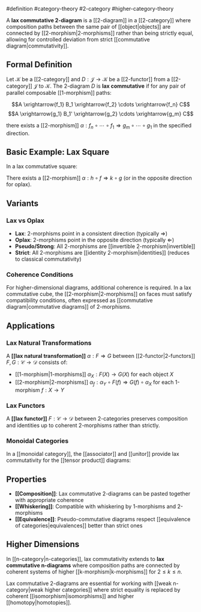 #definition #category-theory #2-category #higher-category-theory

A **lax commutative 2-diagram** is a [[2-diagram]] in a [[2-category]] where composition paths between the same pair of [[object|objects]] are connected by [[2-morphism|2-morphisms]] rather than being strictly equal, allowing for controlled deviation from strict [[commutative diagram|commutativity]].

## Formal Definition

Let $\mathcal{K}$ be a [[2-category]] and $D: \mathcal{J} \to \mathcal{K}$ be a [[2-functor]] from a [[2-category]] $\mathcal{J}$ to $\mathcal{K}$. The 2-diagram $D$ is **lax commutative** if for any pair of parallel composable [[1-morphism]] paths:

$$A \xrightarrow{f_1} B_1 \xrightarrow{f_2} \cdots \xrightarrow{f_n} C$$ $$A \xrightarrow{g_1} B_1' \xrightarrow{g_2} \cdots \xrightarrow{g_m} C$$

there exists a [[2-morphism]] $\alpha: f_n \circ \cdots \circ f_1 \Rightarrow g_m \circ \cdots \circ g_1$ in the specified direction.

## Basic Example: Lax Square

In a lax commutative square:

<!-- \begin{tikzcd} A \arrow[r, "f"] \arrow[d, "g"'] & B \arrow[d, "h"] \\ C \arrow[r, "k"'] & D \end{tikzcd} -->

There exists a [[2-morphism]] $\alpha: h \circ f \Rightarrow k \circ g$ (or in the opposite direction for oplax).

## Variants

### Lax vs Oplax

- **Lax**: 2-morphisms point in a consistent direction (typically $\Rightarrow$)
- **Oplax**: 2-morphisms point in the opposite direction (typically $\Leftarrow$)
- **Pseudo/Strong**: All 2-morphisms are [[invertible 2-morphism|invertible]]
- **Strict**: All 2-morphisms are [[identity 2-morphism|identities]] (reduces to classical commutativity)

### Coherence Conditions

For higher-dimensional diagrams, additional coherence is required. In a lax commutative cube, the [[2-morphism|2-morphisms]] on faces must satisfy compatibility conditions, often expressed as [[commutative diagram|commutative diagrams]] of 2-morphisms.

## Applications

### Lax Natural Transformations

A **[[lax natural transformation]]** $\alpha: F \Rightarrow G$ between [[2-functor|2-functors]] $F, G: \mathcal{C} \to \mathcal{D}$ consists of:

- [[1-morphism|1-morphisms]] $\alpha_X: F(X) \to G(X)$ for each object $X$
- [[2-morphism|2-morphisms]] $\alpha_f: \alpha_Y \circ F(f) \Rightarrow G(f) \circ \alpha_X$ for each 1-morphism $f: X \to Y$

### Lax Functors

A **[[lax functor]]** $F: \mathcal{C} \to \mathcal{D}$ between 2-categories preserves composition and identities up to coherent 2-morphisms rather than strictly.

### Monoidal Categories

In a [[monoidal category]], the [[associator]] and [[unitor]] provide lax commutativity for the [[tensor product]] diagrams:

<!-- \begin{tikzcd} (A \otimes B) \otimes C \arrow[r, "\alpha_{A,B,C}"] & A \otimes (B \otimes C) \end{tikzcd} -->

## Properties

- **[[Composition]]**: Lax commutative 2-diagrams can be pasted together with appropriate coherence
- **[[Whiskering]]**: Compatible with whiskering by 1-morphisms and 2-morphisms
- **[[Equivalence]]**: Pseudo-commutative diagrams respect [[equivalence of categories|equivalences]] better than strict ones

## Higher Dimensions

In [[n-category|n-categories]], lax commutativity extends to **lax commutative n-diagrams** where composition paths are connected by coherent systems of higher [[k-morphism|k-morphisms]] for $2 \leq k \leq n$.

Lax commutative 2-diagrams are essential for working with [[weak n-category|weak higher categories]] where strict equality is replaced by coherent [[isomorphism|isomorphisms]] and higher [[homotopy|homotopies]].